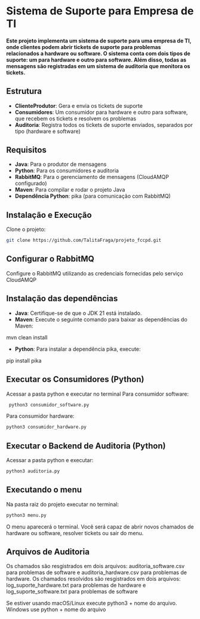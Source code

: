 # Sistema de Suporte para Empresa de TI

#### Este projeto implementa um sistema de suporte para uma empresa de TI, onde clientes podem abrir tickets de suporte para problemas relacionados a hardware ou software. O sistema conta com dois tipos de suporte: um para hardware e outro para software. Além disso, todas as mensagens são registradas em um sistema de auditoria que monitora os tickets.

## Estrutura

- **ClienteProdutor**: Gera e envia os tickets de suporte
- **Consumidores**: Um consumidor para hardware e outro para software, que recebem os tickets e resolvem os problemas
- **Auditoria**: Registra todos os tickets de suporte enviados, separados por tipo (hardware e software)

## Requisitos

- **Java**: Para o produtor de mensagens
- **Python**: Para os consumidores e auditoria
- **RabbitMQ**: Para o gerenciamento de mensagens (CloudAMQP configurado)
- **Maven**: Para compilar e rodar o projeto Java
- **Dependência Python**: pika (para comunicação com RabbitMQ)

## Instalação e Execução

Clone o projeto:

```sh
git clone https://github.com/TalitaFraga/projeto_fccpd.git
```
## Configurar o RabbitMQ
Configure o RabbitMQ utilizando as credenciais fornecidas pelo serviço CloudAMQP

## Instalação das dependências
- **Java**: Certifique-se de que o JDK 21 está instalado.
- **Maven**: Execute o seguinte comando para baixar as dependências do Maven:

mvn clean install

- **Python**: Para instalar a dependência pika, execute:

pip install pika


## Executar os Consumidores (Python)
Acessar a pasta python e executar no terminal
Para consumidor software:
```sh
 python3 consumidor_software.py
```
Para consumidor hardware:
```sh
python3 consumidor_hardware.py 
```


## Executar o Backend de Auditoria (Python)
Acessar a pasta python e executar:
```sh
python3 auditoria.py
```

## Executando o menu
Na pasta raiz do projeto executar no terminal:
```sh
python3 menu.py
```
O menu aparecerá o terminal. Você será capaz de abrir novos chamados de hardware ou software, resolver tickets ou sair do menu.

## Arquivos de Auditoria
Os chamados são resgistrados em dois arquivos: auditoria_software.csv para problemas de software e auditoria_hardware.csv para problemas de hardware.
Os chamados resolvidos são resgistrados em dois arquivos: log_suporte_hardware.txt para problemas de hardware e log_suporte_software.txt para problemas de software


Se estiver usando macOS/Linux execute python3 + nome do arquivo. Windows use python + nome do arquivo